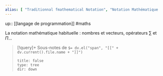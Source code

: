 ```yaml
---
alias: [ "Traditionnal fmathematical Notation", "Notation Mathématique Traditionnelle", "Trad MN", "TMN" ]
---
```

up:: [[langage de programmation]] 
#maths 

La notation mathématique habituelle : nombres et vecteurs, opérateurs $\sum\limits$ et $\Pi$...

> [!query]+ Sous-notes de `$= dv.el("span", "[[" + dv.current().file.name + "]]")`
> ```breadcrumbs
> title: false
> type: tree
> dir: down
> ```



